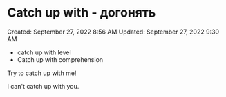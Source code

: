 # Catch up with - догонять

Created: September 27, 2022 8:56 AM
Updated: September 27, 2022 9:30 AM

- catch up with level
- Catch up with comprehension

Try to catch up with me!

I can't catch up with you.